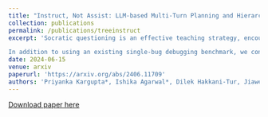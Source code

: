 ```yaml
---
title: "Instruct, Not Assist: LLM-based Multi-Turn Planning and Hierarchical Questioning for Socratic Code Debugging"
collection: publications
permalink: /publications/treeinstruct
excerpt: 'Socratic questioning is an effective teaching strategy, encouraging critical thinking and problem-solving.

In addition to using an existing single-bug debugging benchmark, we construct a more challenging multi-bug dataset of 150 coding problems, incorrect solutions, and bug fixes - all carefully constructed and annotated by experts. Extensive evaluation shows TreeInstruct's state-of-the-art performance on both datasets, proving it to be a more effective instructor than baselines. Furthermore, a real-world case study with five students of varying skill levels further demonstrates TreeInstruct's ability to guide students to debug their code efficiently with minimal turns and highly Socratic questioning.'
date: 2024-06-15
venue: arxiv
paperurl: 'https://arxiv.org/abs/2406.11709'
authors: 'Priyanka Kargupta*, Ishika Agarwal*, Dilek Hakkani-Tur, Jiawei Han'
---
```


[Download paper here](https://arxiv.org/abs/2406.11709)